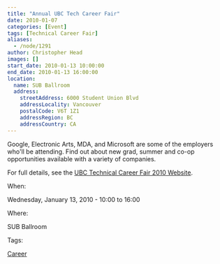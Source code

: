 ```yaml
---
title: "Annual UBC Tech Career Fair"
date: 2010-01-07
categories: [Event]
tags: [Technical Career Fair]
aliases:
  - /node/1291
author: Christopher Head
images: []
start_date: 2010-01-13 10:00:00
end_date: 2010-01-13 16:00:00
location:
  name: SUB Ballroom
  address:
    streetAddress: 6000 Student Union Blvd
    addressLocality: Vancouver
    postalCode: V6T 1Z1
    addressRegion: BC
    addressCountry: CA
---
```


Google, Electronic Arts, MDA, and Microsoft are some of the employers who'll be attending. Find out about new grad, summer and co-op opportunities available with a variety of companies.

For full details, see the [UBC Technical Career Fair 2010 Website](http://cf10.thecube.ca/).

When: 

Wednesday, January 13, 2010 - 10:00 to 16:00

Where: 

SUB Ballroom

Tags: 

[Career](/career)

